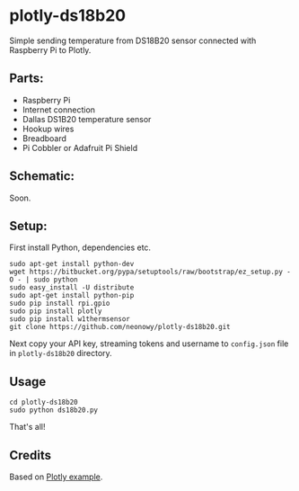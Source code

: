 # plotly-ds18b20
Simple sending temperature from DS18B20 sensor connected with Raspberry Pi to Plotly.

## Parts:

- Raspberry Pi
- Internet connection
- Dallas DS1B20 temperature sensor
- Hookup wires
- Breadboard
- Pi Cobbler or Adafruit Pi Shield

## Schematic:

Soon.

## Setup:

First install Python, dependencies etc.

```
sudo apt-get install python-dev
wget https://bitbucket.org/pypa/setuptools/raw/bootstrap/ez_setup.py -O - | sudo python
sudo easy_install -U distribute
sudo apt-get install python-pip
sudo pip install rpi.gpio
sudo pip install plotly
sudo pip install w1thermsensor
git clone https://github.com/neonowy/plotly-ds18b20.git
```

Next copy your API key, streaming tokens and username to `config.json` file in `plotly-ds18b20` directory.

## Usage

```
cd plotly-ds18b20
sudo python ds18b20.py
```

That's all!

## Credits
Based on [Plotly example](https://plot.ly/raspberry-pi/tmp36-temperature-tutorial/).
